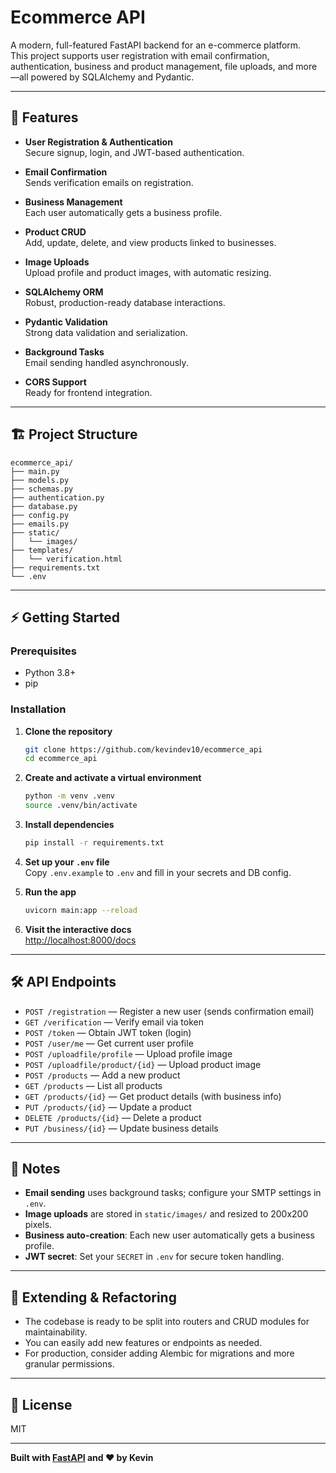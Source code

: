 # Ecommerce API

A modern, full-featured FastAPI backend for an e-commerce platform.  
This project supports user registration with email confirmation, authentication, business and product management, file uploads, and more—all powered by SQLAlchemy and Pydantic.

---

## 🚀 Features

- **User Registration & Authentication**  
  Secure signup, login, and JWT-based authentication.

- **Email Confirmation**  
  Sends verification emails on registration.

- **Business Management**  
  Each user automatically gets a business profile.

- **Product CRUD**  
  Add, update, delete, and view products linked to businesses.

- **Image Uploads**  
  Upload profile and product images, with automatic resizing.

- **SQLAlchemy ORM**  
  Robust, production-ready database interactions.

- **Pydantic Validation**  
  Strong data validation and serialization.

- **Background Tasks**  
  Email sending handled asynchronously.

- **CORS Support**  
  Ready for frontend integration.

---

## 🏗️ Project Structure

```
ecommerce_api/
├── main.py
├── models.py
├── schemas.py
├── authentication.py
├── database.py
├── config.py
├── emails.py
├── static/
│   └── images/
├── templates/
│   └── verification.html
├── requirements.txt
└── .env
```

---

## ⚡ Getting Started

### Prerequisites

- Python 3.8+
- pip

### Installation

1. **Clone the repository**
    ```bash
    git clone https://github.com/kevindev10/ecommerce_api
    cd ecommerce_api
    ```

2. **Create and activate a virtual environment**
    ```bash
    python -m venv .venv
    source .venv/bin/activate
    ```

3. **Install dependencies**
    ```bash
    pip install -r requirements.txt
    ```

4. **Set up your `.env` file**  
   Copy `.env.example` to `.env` and fill in your secrets and DB config.

5. **Run the app**
    ```bash
    uvicorn main:app --reload
    ```

6. **Visit the interactive docs**  
   [http://localhost:8000/docs](http://localhost:8000/docs)

---

## 🛠️ API Endpoints

- `POST /registration` — Register a new user (sends confirmation email)
- `GET /verification` — Verify email via token
- `POST /token` — Obtain JWT token (login)
- `POST /user/me` — Get current user profile
- `POST /uploadfile/profile` — Upload profile image
- `POST /uploadfile/product/{id}` — Upload product image
- `POST /products` — Add a new product
- `GET /products` — List all products
- `GET /products/{id}` — Get product details (with business info)
- `PUT /products/{id}` — Update a product
- `DELETE /products/{id}` — Delete a product
- `PUT /business/{id}` — Update business details

---

## 📝 Notes

- **Email sending** uses background tasks; configure your SMTP settings in `.env`.
- **Image uploads** are stored in `static/images/` and resized to 200x200 pixels.
- **Business auto-creation**: Each new user automatically gets a business profile.
- **JWT secret**: Set your `SECRET` in `.env` for secure token handling.

---

## 🧩 Extending & Refactoring

- The codebase is ready to be split into routers and CRUD modules for maintainability.
- You can easily add new features or endpoints as needed.
- For production, consider adding Alembic for migrations and more granular permissions.

---

## 📄 License

MIT

---

**Built with [FastAPI](https://fastapi.tiangolo.com/) and ❤️ by Kevin**